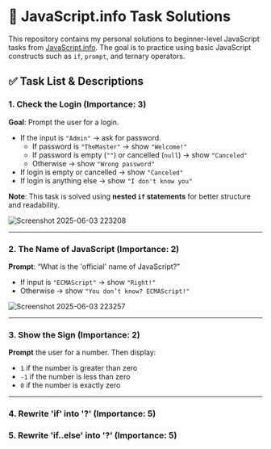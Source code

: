 # 🧠 JavaScript.info Task Solutions

This repository contains my personal solutions to beginner-level JavaScript tasks from [JavaScript.info](https://javascript.info/). The goal is to practice using basic JavaScript constructs such as `if`, `prompt`, and ternary operators.

## ✅ Task List & Descriptions

### 1. Check the Login (Importance: 3)

**Goal**: Prompt the user for a login.

- If the input is `"Admin"` → ask for password.
  - If password is `"TheMaster"` → show `"Welcome!"`
  - If password is empty (`""`) or cancelled (`null`) → show `"Canceled"`
  - Otherwise → show `"Wrong password"`
- If login is empty or cancelled → show `"Canceled"`
- If login is anything else → show `"I don't know you"`

**Note**: This task is solved using **nested `if` statements** for better structure and readability.

![Screenshot 2025-06-03 223208](https://github.com/user-attachments/assets/b148fb07-4c4b-4612-98de-d7b60f87c0d2)

---

### 2. The Name of JavaScript (Importance: 2)

**Prompt**: “What is the 'official' name of JavaScript?”

- If input is `"ECMAScript"` → show `"Right!"`
- Otherwise → show `"You don’t know? ECMAScript!"`
  
![Screenshot 2025-06-03 223257](https://github.com/user-attachments/assets/43637862-d5dc-409d-b520-bdadfa2a3f08)

---

### 3. Show the Sign (Importance: 2)

**Prompt** the user for a number. Then display:

- `1` if the number is greater than zero
- `-1` if the number is less than zero
- `0` if the number is exactly zero


---

### 4. Rewrite 'if' into '?' (Importance: 5)

### 5. Rewrite 'if..else' into '?' (Importance: 5)
